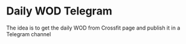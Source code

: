 # Daily WOD Telegram
The idea is to get the daily WOD from Crossfit page and publish it in a Telegram channel

